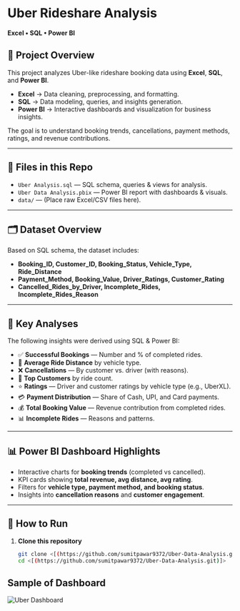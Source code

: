 # Uber Rideshare Analysis  
**Excel • SQL • Power BI**

## 📖 Project Overview  
This project analyzes Uber-like rideshare booking data using **Excel**, **SQL**, and **Power BI**.  
- **Excel** → Data cleaning, preprocessing, and formatting.  
- **SQL** → Data modeling, queries, and insights generation.  
- **Power BI** → Interactive dashboards and visualization for business insights.  

The goal is to understand booking trends, cancellations, payment methods, ratings, and revenue contributions.

---

## 📂 Files in this Repo  
- `Uber Analysis.sql` — SQL schema, queries & views for analysis.  
- `Uber Data Analysis.pbix` — Power BI report with dashboards & visuals.  
- `data/` — (Place raw Excel/CSV files here).  

---

## 🗂 Dataset Overview  
Based on SQL schema, the dataset includes:  
- **Booking_ID, Customer_ID, Booking_Status, Vehicle_Type, Ride_Distance**  
- **Payment_Method, Booking_Value, Driver_Ratings, Customer_Rating**  
- **Cancelled_Rides_by_Driver, Incomplete_Rides, Incomplete_Rides_Reason**  

---

## 🔎 Key Analyses  
The following insights were derived using SQL & Power BI:  

- ✅ **Successful Bookings** — Number and % of completed rides.  
- 🚗 **Average Ride Distance** by vehicle type.  
- ❌ **Cancellations** — By customer vs. driver (with reasons).  
- 👥 **Top Customers** by ride count.  
- ⭐ **Ratings** — Driver and customer ratings by vehicle type (e.g., UberXL).  
- 💳 **Payment Distribution** — Share of Cash, UPI, and Card payments.  
- 💰 **Total Booking Value** — Revenue contribution from completed rides.  
- 📊 **Incomplete Rides** — Reasons and patterns.  

---

## 📊 Power BI Dashboard Highlights  
- Interactive charts for **booking trends** (completed vs cancelled).  
- KPI cards showing **total revenue, avg distance, avg rating**.  
- Filters for **vehicle type, payment method, and booking status**.  
- Insights into **cancellation reasons** and **customer engagement**.  

---

## 🚀 How to Run  
1. **Clone this repository**  
   ```bash
   git clone <[(https://github.com/sumitpawar9372/Uber-Data-Analysis.git)]>
   cd <[(https://github.com/sumitpawar9372/Uber-Data-Analysis.git)]>

 ## Sample of Dashboard

 ![Uber Dashboard]([https://github.com/sumitpawar9372/Uber-Data-Analysis/blob/909d13c5b0b984b265303c425de73a2a19f3ba15/Screenshot%202025-09-24%20054812.png])




